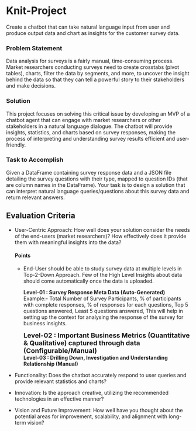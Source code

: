 # Knit-Project
Create a chatbot that can take natural language input from user and produce output data and chart as insights for the customer survey data.

### Problem Statement
 Data analysis for surveys is a fairly manual, time-consuming process. Market researchers conducting surveys need to create crosstabs (pivot tables), charts, filter the data by segments, and more, to uncover the insight behind the data so that they can tell a powerful story to their stakeholders and make decisions.

 ### Solution 

 This project focuses on solving this critical issue by developing an MVP of a chatbot agent that can engage with market researchers or other stakeholders in a natural language dialogue. The chatbot will provide insights, statistics, and charts based on survey responses, making the process of interpreting and understanding survey results efficient and user-friendly.


 ### Task to Accomplish 

 Given a DataFrame containing survey response data and a JSON file detailing the survey questions with their type, mapped to question IDs (that are column names in the DataFrame). Your task is to design a solution that can interpret natural language queries/questions about this survey data and return relevant answers.

 ## Evaluation Criteria 

- User-Centric Approach: How well does your solution consider the needs of the end-users (market researchers)? How effectively does it provide them with meaningful insights into the data?
    #### Points 
    - End-User should be able to study survey data at multiple levels in Top-2-Down Approach. Few of the High Level Insights about data should come automatically once the data is uploaded.

        **Level-01 : Survey Response Meta Data (Auto-Generated)**\
            Example:- 
            Total Number of Survey Participants, % of participants with complete responses,
            % of responses for each questions, Top 5 questions answered, Least 5 questions answered,
            This will help in setting up the context for analysing the response of the survey for business insights. 

        **<font size=4>Level-02 : Important Business Metrics (Quantitative & Qualitative) captured through data (Configurable/Manual)</font>**\
        **Level-03 : Drilling Down, Investigation and Understanding Relationship (Manual)**

         

- Functionality: Does the chatbot accurately respond to user queries and provide relevant statistics and charts?
- Innovation: Is the approach creative, utilizing the recommended technologies in an effective manner?
- Vision and Future Improvement: How well have you thought about the potential areas for improvement, scalability, and          alignment with long-term vision?
